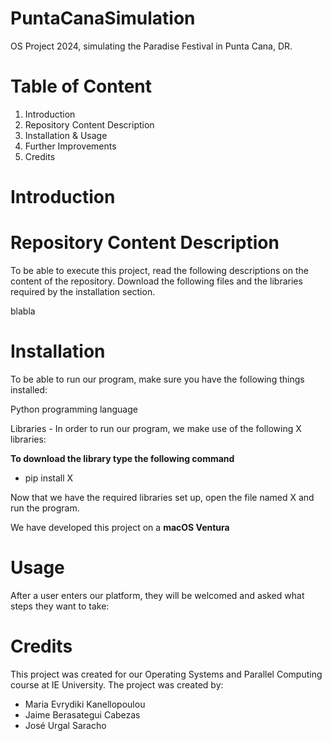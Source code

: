 # PuntaCanaSimulation
OS Project 2024, simulating the Paradise Festival in Punta Cana, DR.

# Table of Content 

1. Introduction 
2. Repository Content Description
3. Installation & Usage 
4. Further Improvements 
5. Credits 

# Introduction



# Repository Content Description

To be able to execute this project, read the following descriptions on the content of the repository. Download the following files and the libraries required by the installation section. 


blabla

# Installation 

To be able to run our program, make sure you have the following things installed:

Python programming language 

Libraries - In order to run our program, we make use of the following X libraries: 

**To download the library type the following command**
- pip install X

Now that we have the required libraries set up, open the file named X and run the program.

We have developed this project on a **macOS Ventura**

# Usage

After a user enters our platform, they will be welcomed and asked what steps they want to take: 

# Credits 

This project was created for our Operating Systems and Parallel Computing course at IE University. The project was created by: 

- Maria Evrydiki Kanellopoulou
- Jaime Berasategui Cabezas
- José Urgal Saracho


